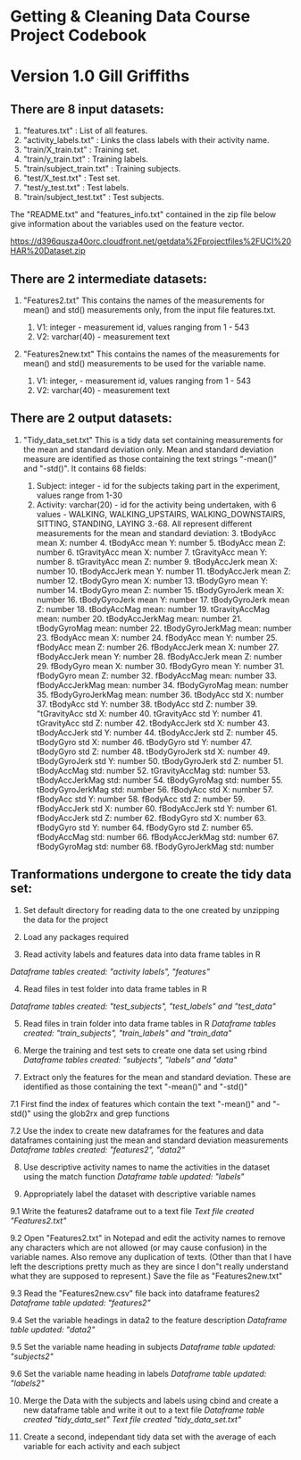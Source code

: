# Getting & Cleaning Data Course Project Codebook
Version 1.0
Gill Griffiths
==================================================================

## There are 8 input datasets:

1. "features.txt" 		: List of all features.
2. "activity_labels.txt" 	: Links the class labels with their activity name.
3. "train/X_train.txt"		: Training set.
4. "train/y_train.txt" 		: Training labels.
5. "train/subject_train.txt" 	: Training subjects.
6. "test/X_test.txt"		: Test set.
7. "test/y_test.txt"		: Test labels.
8. "train/subject_test.txt" 	: Test subjects.

The "README.txt" and "features_info.txt" contained in the zip file below give information about the variables used on the feature vector.

https://d396qusza40orc.cloudfront.net/getdata%2Fprojectfiles%2FUCI%20HAR%20Dataset.zip 


## There are 2 intermediate datasets:

1. "Features2.txt"
This contains the names of the measurements for mean() and std() measurements only, from the input file features.txt.

	1. V1: integer - measurement id, values ranging from 1 - 543
	2. V2: varchar(40) - measurement text


2. "Features2new.txt"
This contains the names of the measurements for mean() and std() measurements to be used for the variable name.

	1. V1: integer, - measurement id, values ranging from 1 - 543
	2. V2: varchar(40) - measurement text


## There are 2 output datasets:

1. "Tidy_data_set.txt"
This is a tidy data set containing measurements for the mean and standard deviation only.
Mean and standard deviation measure are identified as those containing the text strings "-mean()" and "-std()". 
It contains 68 fields:

	1.	Subject: integer - id for the subjects taking part in the experiment, values range from 1-30
	2.	Activity: varchar(20) - id for the activity being undertaken, with 6 values - WALKING, WALKING_UPSTAIRS, WALKING_DOWNSTAIRS, SITTING, STANDING, LAYING
	3.-68.  All represent different measurements for the mean and standard deviation:
		3.	tBodyAcc mean X: number
		4.	tBodyAcc mean Y: number
		5.	tBodyAcc mean Z: number
		6.	tGravityAcc mean X: number
		7.	tGravityAcc mean Y: number
		8.	tGravityAcc mean Z: number
		9.	tBodyAccJerk mean X: number
		10.	tBodyAccJerk mean Y: number
		11.	tBodyAccJerk mean Z: number
		12.	tBodyGyro mean X: number
		13.	tBodyGyro mean Y: number
		14.	tBodyGyro mean Z: number
		15.	tBodyGyroJerk mean X: number
		16.	tBodyGyroJerk mean Y: number
		17.	tBodyGyroJerk mean Z: number
		18.	tBodyAccMag mean: number
		19.	tGravityAccMag mean: number
		20.	tBodyAccJerkMag mean: number
		21.	tBodyGyroMag mean: number
		22.	tBodyGyroJerkMag mean: number
		23.	fBodyAcc mean X: number
		24.	fBodyAcc mean Y: number
		25.	fBodyAcc mean Z: number
		26.	fBodyAccJerk mean X: number
		27.	fBodyAccJerk mean Y: number
		28.	fBodyAccJerk mean Z: number
		29.	fBodyGyro mean X: number
		30.	fBodyGyro mean Y: number
		31.	fBodyGyro mean Z: number
		32.	fBodyAccMag mean: number
		33.	fBodyAccJerkMag mean: number
		34.	fBodyGyroMag mean: number
		35.	fBodyGyroJerkMag mean: number
		36.	tBodyAcc std X: number
		37.	tBodyAcc std Y: number
		38.	tBodyAcc std Z: number
		39.	"tGravityAcc std X: number
		40.	tGravityAcc std Y: number
		41.	tGravityAcc std Z: number
		42.	tBodyAccJerk std X: number
		43.	tBodyAccJerk std Y: number
		44.	tBodyAccJerk std Z: number
		45.	tBodyGyro std X: number
		46.	tBodyGyro std Y: number
		47.	tBodyGyro std Z: number
		48.	tBodyGyroJerk std X: number
		49.	tBodyGyroJerk std Y: number
		50.	tBodyGyroJerk std Z: number
		51.	tBodyAccMag std: number
		52.	tGravityAccMag std: number
		53.	tBodyAccJerkMag std: number
		54.	tBodyGyroMag std: number
		55.	tBodyGyroJerkMag std: number
		56.	fBodyAcc std X: number
		57.	fBodyAcc std Y: number
		58.	fBodyAcc std Z: number
		59.	fBodyAccJerk std X: number
		60.	fBodyAccJerk std Y: number
		61.	fBodyAccJerk std Z: number
		62.	fBodyGyro std X: number
		63.	fBodyGyro std Y: number
		64.	fBodyGyro std Z: number
		65.	fBodyAccMag std: number
		66.	fBodyAccJerkMag std: number
		67.	fBodyGyroMag std: number
		68.	fBodyGyroJerkMag std: number


## Tranformations undergone to create the tidy data set:

1. Set default directory for reading data to the one created by unzipping the data for the project


2. Load any packages required


3. Read activity labels and features data into data frame tables in R

*Dataframe tables created: "activity labels", "features"*


4. Read files in test folder into data frame tables in R

*Dataframe tables created: "test_subjects", "test_labels" and "test_data"*


5. Read files in train folder into data frame tables in R
*Dataframe tables created: "train_subjects", "train_labels" and "train_data"*


6. Merge the training and test sets to create one data set using rbind
*Dataframe tables created: "subjects", "labels" and "data"*


7. Extract only the features for the mean and standard deviation. These are identified as those containing the text "-mean()" and "-std()" 

7.1 First find the index of features which contain the text "-mean()" and "-std()" using the glob2rx and grep functions

7.2 Use the index to create new dataframes for the features and data dataframes containing just the mean and standard deviation measurements
*Dataframe tables created: "features2", "data2"*


8. Use descriptive activity names to name the activities in the dataset using the match function
*Dataframe table updated: "labels"*


9. Appropriately label the dataset with descriptive variable names

9.1 Write the features2 dataframe out to a text file 
*Text file created "Features2.txt"*

9.2 Open "Features2.txt" in Notepad and edit the activity names to remove any characters which are not allowed (or may cause confusion) in the variable names.
Also remove any duplication of texts. 
(Other than that I have left the descriptions pretty much as they are since I don"t really understand what they are supposed to represent.)
Save the file as "Features2new.txt" 

9.3 Read the "Features2new.csv" file back into dataframe features2
*Dataframe table updated: "features2"*

9.4 Set the variable headings in data2 to the feature description 
*Dataframe table updated: "data2"*

9.5 Set the variable name heading in subjects
*Dataframe table updated: "subjects2"*

9.6 Set the variable name heading in labels
*Dataframe table updated: "labels2"*


10. Merge the Data with the subjects and labels using cbind and create a new dataframe table and write it out to a text file
*Dataframe table created "tidy_data_set"*
*Text file created "tidy_data_set.txt"*


11. Create a second, independant tidy data set with the average of each variable for each activity and each subject


